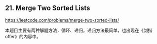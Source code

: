 ## 21. Merge Two Sorted Lists

https://leetcode.com/problems/merge-two-sorted-lists/

本题目主要有两种解题方法，循环、递归，递归方法最简单，也出现在《剑指offer》的内容中。


